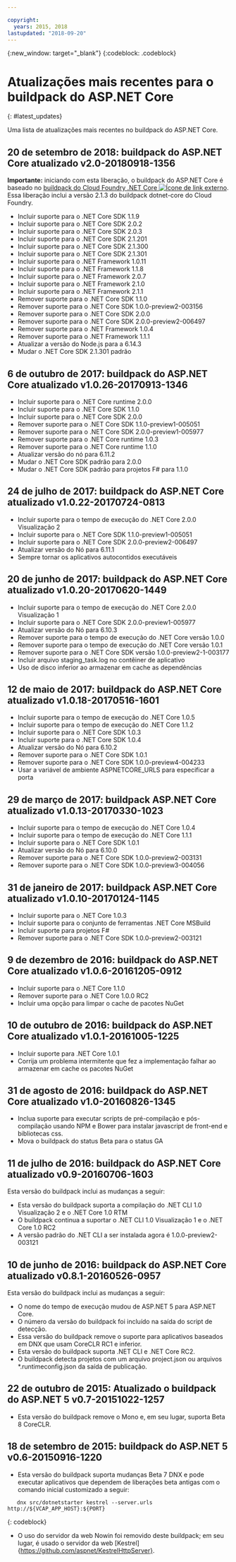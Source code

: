 ```yaml
---

copyright:
  years: 2015, 2018
lastupdated: "2018-09-20"
---
```


{:new_window: target="_blank"}
{:codeblock: .codeblock}

# Atualizações mais recentes para o buildpack do ASP.NET Core
{: #latest_updates}

Uma lista de atualizações mais recentes no buildpack do ASP.NET Core.

## 20 de setembro de 2018: buildpack do ASP.NET Core atualizado v2.0-20180918-1356

**Importante:** iniciando com esta liberação, o buildpack do ASP.NET Core é baseado no [buildpack do Cloud Foundry .NET Core ![Ícone de link externo](../../icons/launch-glyph.svg "Ícone de link externo")](https://docs.cloudfoundry.org/buildpacks/dotnet-core/index.html). Essa liberação inclui a versão 2.1.3 do buildpack dotnet-core do Cloud Foundry.

* Incluir suporte para o .NET Core SDK 1.1.9
* Incluir suporte para o .NET Core SDK 2.0.2
* Incluir suporte para o .NET Core SDK 2.0.3
* Incluir suporte para o .NET Core SDK 2.1.201
* Incluir suporte para o .NET Core SDK 2.1.300
* Incluir suporte para o .NET Core SDK 2.1.301
* Incluir suporte para o .NET Framework 1.0.11
* Incluir suporte para o .NET Framework 1.1.8
* Incluir suporte para o .NET Framework 2.0.7
* Incluir suporte para o .NET Framework 2.1.0
* Incluir suporte para o .NET Framework 2.1.1
* Remover suporte para o .NET Core SDK 1.1.0
* Remover suporte para o .NET Core SDK 1.0.0-preview2-003156
* Remover suporte para o .NET Core SDK 2.0.0
* Remover suporte para o .NET Core SDK 2.0.0-preview2-006497
* Remover suporte para o .NET Framework 1.0.4
* Remover suporte para o .NET Framework 1.1.1
* Atualizar a versão do Node.js para a 6.14.3
* Mudar o .NET Core SDK 2.1.301 padrão

## 6 de outubro de 2017: buildpack do ASP.NET Core atualizado v1.0.26-20170913-1346
* Incluir suporte para o .NET Core runtime 2.0.0
* Incluir suporte para o .NET Core SDK 1.1.0
* Incluir suporte para o .NET Core SDK 2.0.0
* Remover suporte para o .NET Core SDK 1.1.0-preview1-005051
* Remover suporte para o .NET Core SDK 2.0.0-preview1-005977
* Remover suporte para o .NET Core runtime 1.0.3
* Remover suporte para o .NET Core runtime 1.1.0
* Atualizar versão do nó para 6.11.2
* Mudar o .NET Core SDK padrão para 2.0.0
* Mudar o .NET Core SDK padrão para projetos F# para 1.1.0

## 24 de julho de 2017: buildpack do ASP.NET Core atualizado v1.0.22-20170724-0813

* Incluir suporte para o tempo de execução do .NET Core 2.0.0 Visualização 2
* Incluir suporte para o .NET Core SDK 1.1.0-preview1-005051
* Incluir suporte para o .NET Core SDK 2.0.0-preview2-006497
* Atualizar versão do Nó para 6.11.1
* Sempre tornar os aplicativos autocontidos executáveis

## 20 de junho de 2017: buildpack do ASP.NET Core atualizado v1.0.20-20170620-1449

* Incluir suporte para o tempo de execução do .NET Core 2.0.0 Visualização 1
* Incluir suporte para o .NET Core SDK 2.0.0-preview1-005977
* Atualizar versão do Nó para 6.10.3
* Remover suporte para o tempo de execução do .NET Core versão 1.0.0
* Remover suporte para o tempo de execução do .NET Core versão 1.0.1
* Remover suporte para o .NET Core SDK versão 1.0.0-preview2-1-003177
* Incluir arquivo staging_task.log no contêiner de aplicativo
* Uso de disco inferior ao armazenar em cache as dependências

## 12 de maio de 2017: buildpack do ASP.NET Core atualizado v1.0.18-20170516-1601

* Incluir suporte para o tempo de execução do .NET Core 1.0.5
* Incluir suporte para o tempo de execução do .NET Core 1.1.2
* Incluir suporte para o .NET Core SDK 1.0.3
* Incluir suporte para o .NET Core SDK 1.0.4
* Atualizar versão do Nó para 6.10.2
* Remover suporte para o .NET Core SDK 1.0.1
* Remover suporte para o .NET Core SDK 1.0.0-preview4-004233
* Usar a variável de ambiente ASPNETCORE_URLS para especificar a porta

## 29 de março de 2017: buildpack ASP.NET Core atualizado v1.0.13-20170330-1023

* Incluir suporte para o tempo de execução do .NET Core 1.0.4
* Incluir suporte para o tempo de execução do .NET Core 1.1.1
* Incluir suporte para o .NET Core SDK 1.0.1
* Atualizar versão do Nó para 6.10.0
* Remover suporte para o .NET Core SDK 1.0.0-preview2-003131
* Remover suporte para o .NET Core SDK 1.0.0-preview3-004056

## 31 de janeiro de 2017: buildpack ASP.NET Core atualizado v1.0.10-20170124-1145

* Incluir suporte para o .NET Core 1.0.3
* Incluir suporte para o conjunto de ferramentas .NET Core MSBuild
* Incluir suporte para projetos F#
* Remover suporte para o .NET Core SDK 1.0.0-preview2-003121

## 9 de dezembro de 2016: buildpack do ASP.NET Core atualizado v1.0.6-20161205-0912

* Incluir suporte para o .NET Core 1.1.0
* Remover suporte para o .NET Core 1.0.0 RC2
* Incluir uma opção para limpar o cache de pacotes NuGet

## 10 de outubro de 2016: buildpack do ASP.NET Core atualizado v1.0.1-20161005-1225

* Incluir suporte para .NET Core 1.0.1
* Corrija um problema intermitente que fez a implementação falhar ao armazenar em cache os
pacotes NuGet

## 31 de agosto de 2016: buildpack do ASP.NET Core atualizado v1.0-20160826-1345

* Inclua suporte para executar scripts de pré-compilação e pós-compilação usando
NPM e Bower para instalar javascript de front-end e bibliotecas css.
* Mova o buildpack do status Beta para o status GA

## 11 de julho de 2016: buildpack do ASP.NET Core atualizado v0.9-20160706-1603

Esta versão do buildpack inclui as mudanças a seguir:

* Esta versão do buildpack suporta a compilação do .NET CLI 1.0 Visualização 2 e o .NET Core 1.0 RTM
* O buildpack continua a suportar o .NET CLI 1.0 Visualização 1 e o .NET Core 1.0 RC2
* A versão padrão do .NET CLI a ser instalada agora é 1.0.0-preview2-003121

## 10 de junho de 2016: buildpack do ASP.NET Core atualizado v0.8.1-20160526-0957

Esta versão do buildpack inclui as mudanças a seguir:

* O nome do tempo de execução mudou de ASP.NET 5 para ASP.NET Core.
* O número da versão do buildpack foi incluído na saída do script de detecção.
* Essa versão do buildpack remove o suporte para aplicativos baseados em DNX que usam CoreCLR RC1 e inferior.
* Esta versão do buildpack suporta .NET CLI e .NET Core RC2.
* O buildpack detecta projetos com um arquivo project.json ou arquivos *.runtimeconfig.json da saída de publicação.

## 22 de outubro de 2015: Atualizado o buildpack do ASP.NET 5 v0.7-20151022-1257

* Esta versão do buildpack remove o Mono e, em seu lugar, suporta Beta 8 CoreCLR.

## 18 de setembro de 2015: buildpack do ASP.NET 5 v0.6-20150916-1220

* Esta versão do buildpack suporta mudanças Beta 7 DNX e pode executar aplicativos que dependem de liberações beta antigas
com o comando inicial customizado a seguir:

```
   dnx src/dotnetstarter kestrel --server.urls http://${VCAP_APP_HOST}:${PORT}
```
{: codeblock}

* O uso do servidor da web Nowin foi removido deste buildpack; em seu lugar, é usado o servidor da web [Kestrel]{https://github.com/aspnet/KestrelHttpServer}.

